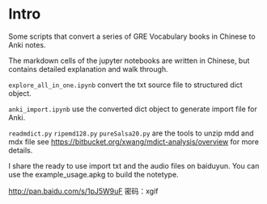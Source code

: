 # Intro

Some scripts that convert a series of GRE Vocabulary books in Chinese to Anki notes.

The markdown cells of the jupyter notebooks are written in Chinese, but contains
detailed explanation and walk through.

`explore_all_in_one.ipynb` convert the txt source file to structured dict object.

`anki_import.ipynb` use the converted dict object to generate import file for Anki.

`readmdict.py` `ripemd128.py` `pureSalsa20.py` are the tools to unzip mdd and mdx file
see https://bitbucket.org/xwang/mdict-analysis/overview for more details.

I share the ready to use import txt and the audio files on baiduyun. You can use the
example_usage.apkg to build the notetype.

http://pan.baidu.com/s/1pJ5W9uF 密码：xgif


